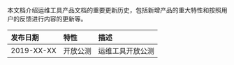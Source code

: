 本文档介绍运维工具产品文档的重要更新历史，包括新增产品的重大特性和按照用户的反馈进行内容的更新等。

| 发布日期   | 特性     | 描述             |
| :--------- | :------- | :--------------- |
| 2019-XX-XX | 开放公测 | 运维工具开放公测 |
